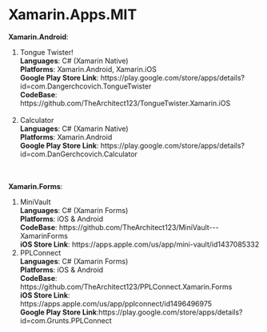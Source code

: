 # Xamarin.Apps.MIT
 
<strong>Xamarin.Android</strong>:
<ol>
 <li>
 Tongue Twister!
 </br>
 <strong>Languages</strong>: C# (Xamarin Native)
 </br><strong>Platforms</strong>: Xamarin.Android, Xamarin.iOS
 </br>
 <strong>Google Play Store Link</strong>: https://play.google.com/store/apps/details?id=com.Dangerchcovich.TongueTwister
 </br>
 <strong>CodeBase</strong>: https://github.com/TheArchitect123/TongueTwister.Xamarin.iOS
 </br>
 </br>
 </li>
 <li>
 Calculator
 </br>
 <strong>Languages</strong>: C# (Xamarin Native)
 </br><strong>Platforms</strong>: Xamarin.Android
 </br>
 <strong>Google Play Store Link</strong>: https://play.google.com/store/apps/details?id=com.DanGerchcovich.Calculator
 </br>
</li>
 </ol>


</br>
</br>
<strong>Xamarin.Forms</strong>:
</br>
<ol>
<li>
MiniVault 
</br>
<strong>Languages</strong>: C# (Xamarin Forms)
</br>
<strong>Platforms</strong>: iOS & Android
</br>
<strong>CodeBase</strong>: https://github.com/TheArchitect123/MiniVault---XamarinForms
</br><strong>iOS Store Link</strong>: https://apps.apple.com/us/app/mini-vault/id1437085332
</li>

<li>
PPLConnect 
</br>
<strong>Languages</strong>: C# (Xamarin Forms)
</br>
<strong>Platforms</strong>: iOS & Android
</br>
<strong>CodeBase</strong>: https://github.com/TheArchitect123/PPLConnect.Xamarin.Forms
</br><strong>iOS Store Link</strong>: https://apps.apple.com/us/app/pplconnect/id1496496975
</br>
<strong>Google Play Store Link</strong>:https://play.google.com/store/apps/details?id=com.Grunts.PPLConnect
</li>
</ol>
